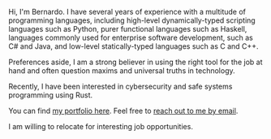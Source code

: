 Hi, I'm Bernardo. I have several years of experience with a multitude of programming languages, including high-level dynamically-typed scripting languages such as Python, purer functional languages such as Haskell, languages commonly used for enterprise software development, such as C# and Java, and low-level statically-typed languages such as C and C++.

Preferences aside, I am a strong believer in using the right tool for the job at hand and often question maxims and universal truths in technology.

Recently, I have been interested in cybersecurity and safe systems programming using Rust.

You can find [my portfolio here](https://www.bernardosulzbach.com/portfolio/). Feel free to [reach out to me by email](mailto:bernardo@bernardosulzbach.com).

I am willing to relocate for interesting job opportunities.
